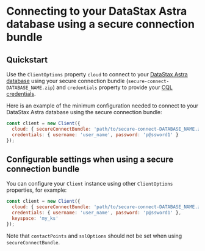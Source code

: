 # Connecting to your DataStax Astra database using a secure connection bundle

## Quickstart

Use the `ClientOptions` property `cloud` to connect to your [DataStax Astra database][cloud] using 
your secure connection bundle (`secure-connect-DATABASE_NAME.zip`) and `credentials` property to provide your [CQL 
credentials].

Here is an example of the minimum configuration needed to connect to your DataStax Astra database using the
secure connection bundle:

```javascript
const client = new Client({
  cloud: { secureConnectBundle: 'path/to/secure-connect-DATABASE_NAME.zip' },
  credentials: { username: 'user_name', password: 'p@ssword1' }
});
```

## Configurable settings when using a secure connection bundle

You can configure your `Client` instance using other `ClientOptions` properties, for example:

```javascript
const client = new Client({
  cloud: { secureConnectBundle: 'path/to/secure-connect-DATABASE_NAME.zip' },
  credentials: { username: 'user_name', password: 'p@ssword1' },
  keyspace: 'my_ks'
});
```

Note that `contactPoints` and `sslOptions` should not be set when using `secureConnectBundle`.

[cloud]: https://www.datastax.com/products/datastax-astra
[CQL credentials]: https://cassandra.apache.org/doc/latest/cql/security.html#cql-roles